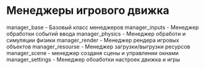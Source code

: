 # Менеджеры игрового движка

manager_base        - Базовый класс менеджеров
manager_inputs      - Менеджер обработки событий ввода
manager_physics     - Менеджер обработи и симуляции физики
manager_render      - Менеджер рендера игровых объектов
manager_resourse    - Менеджер загрузки/выгрузки ресурсов
manager_scene       - менеджер созданя сцены и управлении окнами
manager_settings    - Менеджер обоаботки настроек движка и игры
